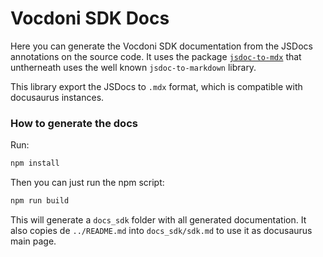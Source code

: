 # Vocdoni SDK Docs

Here you can generate the Vocdoni SDK documentation from the JSDocs annotations on the source code. It uses the package
[`jsdoc-to-mdx`](https://github.com/naver/jsdoc-to-mdx) that untherneath uses the well known `jsdoc-to-markdown` library.

This library export the JSDocs to `.mdx` format, which is compatible with docusaurus instances. 

### How to generate the docs

Run:

```bash
npm install
```

Then you can just run the npm script:

```bash
npm run build
```

This will generate a `docs_sdk` folder with all generated documentation. It also copies de `../README.md` into 
`docs_sdk/sdk.md` to use it as docusaurus main page.
